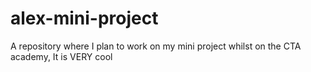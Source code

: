 # alex-mini-project
A repository where I plan to work on my mini project whilst on the CTA academy, It is VERY cool

